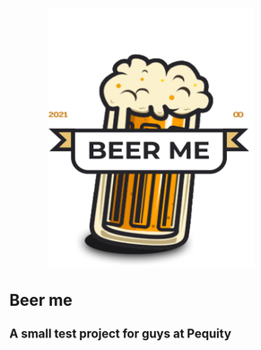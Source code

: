 <p align="center">
  <img width="365" height="462" src="./beer-me/src/assets/pint.png">
</p>

# Beer me
## A small test project for guys at Pequity
